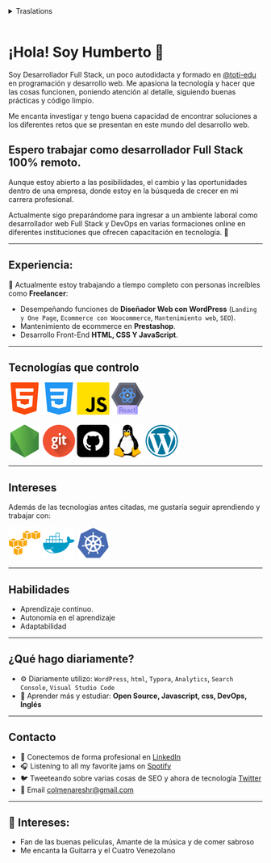<details>
<summary>Traslations</summary>

- [Português Brasileiro](./translations/README-pt.md)
- [English](./translations/README-en.md)

</details>
<br>

# ¡Hola! Soy Humberto 👋

Soy Desarrollador Full Stack, un poco autodidacta y formado en [@toti-edu](https://github.com/toti-edu) en programación y desarrollo web. Me apasiona la tecnología y hacer que las cosas funcionen, poniendo atención al detalle, siguiendo buenas prácticas y código limpio. 

Me encanta investigar y tengo buena capacidad de encontrar soluciones a los diferentes retos que se presentan en este mundo del desarrollo web. 
  
## Espero trabajar como desarrollador Full Stack 100% remoto.
Aunque estoy abierto a las posibilidades, el cambio y las oportunidades dentro de una empresa, donde estoy en la búsqueda de crecer en mi carrera profesional. 

Actualmente sigo preparándome para ingresar a un ambiente laboral como desarrollador web Full Stack y DevOps en varias formaciones online en diferentes instituciones que ofrecen capacitación en tecnología. 🙌



<hr>

## Experiencia: 
🏢 Actualmente estoy trabajando a tiempo completo con personas increíbles como **Freelancer**:
- Desempeñando funciones de **Diseñador Web con WordPress** (`Landing y One Page`, `Ecommerce con Woocommerce`, `Mantenimiento web`, `SEO`).
- Mantenimiento de ecommerce en **Prestashop**.
- Desarrollo Front-End **HTML, CSS Y JavaScript**.

<hr>

## Tecnologías que controlo

![html](./assets/html-5.png) ![css](./assets/css-3.png) ![javascript](./assets/js.png) ![React](./assets/react.png) <br><br> ![node](./assets/node-js.png) ![Git](./assets/git.png) ![Github](./assets/github.png) ![Linux](./assets/linux.png) ![Wordpress](./assets/wordpress.png)
<hr>

## Intereses
Además de las tecnologías antes citadas, me gustaría seguir aprendiendo y trabajar con: 

<img src="./assets/amazonwebservices-original.svg" width= 64px alt="AWS"> <img src="./assets/docker-plain.svg" width= 64px> <img src="./assets/kubernetes-plain.svg" width= 64px>  
<hr>

## Habilidades 
- Aprendizaje continuo. 
- Autonomía en el aprendizaje
- Adaptabilidad

<hr>

## ¿Qué hago diariamente?
- ⚙️ Diariamente utilizo: `WordPress`, `html`, `Typora`, `Analytics`, `Search Console`, `Visual Studio Code`
- 🌱 Aprender más y estudiar: **Open Source, Javascript, css, DevOps, Inglés**
<hr>

## Contacto
- 💼 Conectemos de forma profesional en <a href="https://www.linkedin.com/in/humbertocolmenares/">LinkedIn</a>
- 🎧 Listening to all my favorite jams on <a href="https://open.spotify.com/user/millyfeet">Spotify</a>
- 🐦 Tweeteando sobre varias cosas de SEO y ahora de tecnología <a href="https://twitter.com/colmenareshr/">Twitter</a>
- 📨 Email <a href="mailto:colmenareshr@gmail.com">colmenareshr@gmail.com</a>
<hr>

## 💜 Intereses:

- Fan de las buenas películas, Amante de la música y de comer sabroso
- Me encanta la Guitarra y el Cuatro Venezolano



